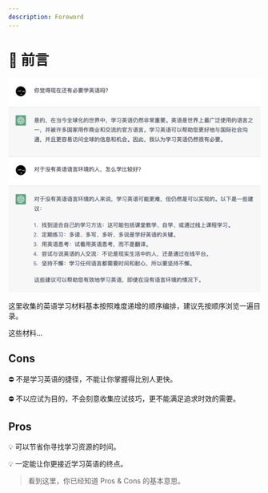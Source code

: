 ```yaml
---
description: Foreword
---
```


# 📄 前言

![问 ChatGPT：还有必要学外语吗？](.gitbook/assets/image.png)

这里收集的英语学习材料基本按照难度递增的顺序编排，建议先按顺序浏览一遍目录。

这些材料...

## Cons

⛔ 不是学习英语的捷径，不能让你掌握得比别人更快。

⛔ 不以应试为目的，不会刻意收集应试技巧，更不能满足追求时效的需要。

## Pros

💡 可以节省你寻找学习资源的时间。

💡 一定能让你更接近学习英语的终点。

> 看到这里，你已经知道 Pros & Cons 的基本意思。
